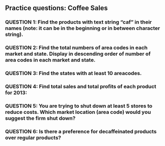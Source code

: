 ## Practice questions: Coffee Sales

### QUESTION 1:  Find the products with text string “caf” in their names (note: it can be in the beginning or in between character string).
### QUESTION 2: Find the total numbers of area codes in each market and state. Display in descending order of number of area codes in each market and state.
### QUESTION 3: Find the states with at least 10 areacodes. 

### QUESTION 4: Find total sales and total profits of each  product for 2013:
### QUESTION 5: You are trying to shut down at least 5 stores to reduce costs. Which market location (area code) would you suggest the firm shut down?
### QUESTION 6: Is there a preference for decaffeinated products over regular products?
